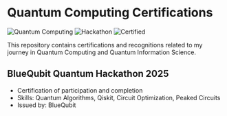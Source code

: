 # Quantum Computing Certifications
![Quantum Computing](https://img.shields.io/badge/Quantum_Computing-Passion-blueviolet)
![Hackathon](https://img.shields.io/badge/Hackathon-BlueQubit_2025-29a3a3)
![Certified](https://img.shields.io/badge/Certification-Completed-brightgreen)

This repository contains certifications and recognitions related to my journey in Quantum Computing and Quantum Information Science.

## BlueQubit Quantum Hackathon 2025
- Certification of participation and completion
- Skills: Quantum Algorithms, Qiskit, Circuit Optimization, Peaked Circuits
- Issued by: BlueQubit

